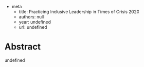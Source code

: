 - meta 
	- title: Practicing Inclusive Leadership in Times of Crisis 2020
	- authors: null
	- year: undefined
	- url: undefined

# Abstract 

undefined
